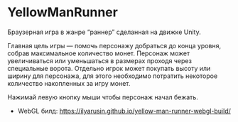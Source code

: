 # YellowManRunner

Браузерная игра в жанре “раннер” сделанная на движке Unity.

Главная цель игры — помочь персонажу добраться до конца уровня, собрав максимальное количество монет. Персонаж может увеличиваться или уменьшаться в размерах проходя через специальные ворота. Отдельно игрок может покупать высоту или ширину для персонажа, для этого необходимо потратить некоторое количество накопленных за игру монет.

Нажимай левую кнопку мыши чтобы персонаж начал бежать.

- WebGL билд: https://ilyarusin.github.io/yellow-man-runner-webgl-build/
